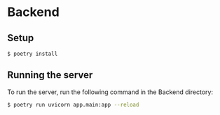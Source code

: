 # Backend

## Setup

```
$ poetry install
```

## Running the server

To run the server, run the following command in the Backend directory:

```bash
$ poetry run uvicorn app.main:app --reload
```
